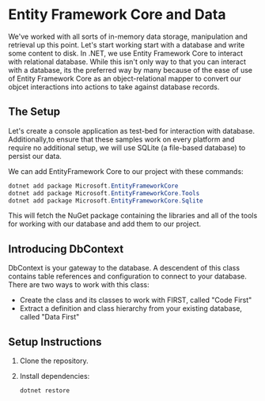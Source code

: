 # Entity Framework Core and Data

We've worked with all sorts of in-memory data storage, manipulation and retrieval up this point. Let's start working start with a database and write some content to disk. In .NET, we use Entity Framework Core to interact with relational database. While this isn't only way to that you can interact with a database, its the preferred way by many because of the ease of use of Entity Framework Core as an object-relational mapper to convert our objcet interactions into actions to take against database records.   

## The Setup

Let's create a console application as test-bed for interaction with database. Additionally,to ensure that these samples work on every platform and require no additional setup, we will use SQLite (a file-based database) to persist our data.

We can add EntityFramework Core to our project with these commands:

```powershell
dotnet add package Microsoft.EntityFrameworkCore
dotnet add package Microsoft.EntityFrameworkCore.Tools
dotnet add package Microsoft.EntityFrameworkCore.Sqlite
```
This will fetch the NuGet package containing the libraries and all of the tools for working with our database and add them to our project.

## Introducing DbContext

DbContext is your gateway to the database. A descendent of this class contains table references and configuration to connect to your database. There are two ways to work with this class:

- Create the class and its classes to work with FIRST, called "Code First"
- Extract a definition and class hierarchy from your existing database, called "Data First"

## Setup Instructions

1. Clone the repository.
2. Install dependencies:

   ```bash
   dotnet restore
